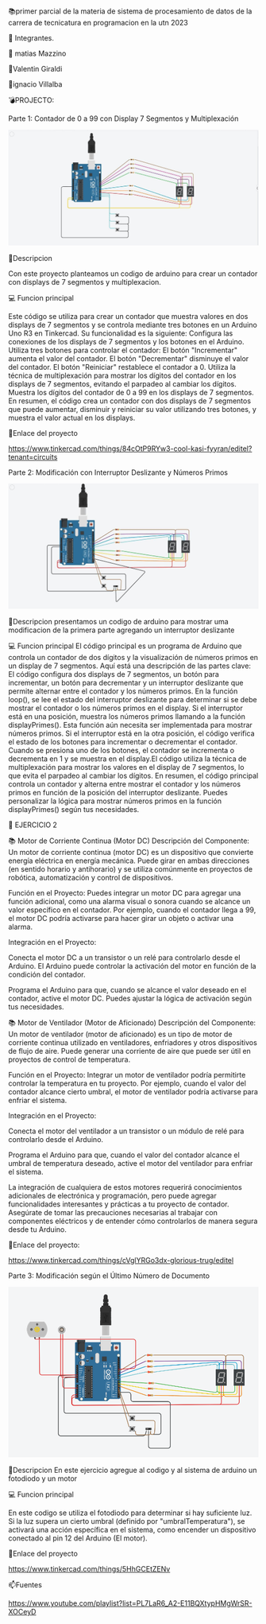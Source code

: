 📚primer parcial de la materia de sistema de procesamiento de datos de la carrera de tecnicatura en programacion en la utn 2023

📎 Integrantes.

👼 matias Mazzino

👼Valentin Giraldi

👼ignacio Villalba

💣PROJECTO:

Parte 1: Contador de 0 a 99 con Display 7 Segmentos y Multiplexación

![](https://github.com/valenngiraldi/repositorios/blob/main/1%20parte%20arduino.jpeg)

🔔Descripcion

Con este proyecto planteamos un codigo de arduino para crear un contador con displays de 7 segmentos y multiplexacion.

💻 Funcion principal

Este código se utiliza para crear un contador que muestra valores en dos displays de 7 segmentos y se controla mediante tres botones en un Arduino Uno R3 en Tinkercad. Su funcionalidad es la siguiente: Configura las conexiones de los displays de 7 segmentos y los botones en el Arduino. Utiliza tres botones para controlar el contador: El botón "Incrementar" aumenta el valor del contador. El botón "Decrementar" disminuye el valor del contador. El botón "Reiniciar" restablece el contador a 0. Utiliza la técnica de multiplexación para mostrar los dígitos del contador en los displays de 7 segmentos, evitando el parpadeo al cambiar los dígitos. Muestra los dígitos del contador de 0 a 99 en los displays de 7 segmentos. En resumen, el código crea un contador con dos displays de 7 segmentos que puede aumentar, disminuir y reiniciar su valor utilizando tres botones, y muestra el valor actual en los displays.

📡Enlace del proyecto

https://www.tinkercad.com/things/84cOtP9RYw3-cool-kasi-fyyran/editel?tenant=circuits

Parte 2: Modificación con Interruptor Deslizante y Números Primos

![](https://github.com/valenngiraldi/repositorios/blob/main/2%20parte%20arduino.jpeg)

🔔Descripcion presentamos un codigo de arduino para mostrar uma modificacion de la primera parte agregando un interruptor deslizante

💻 Funcion principal El código principal es un programa de Arduino que controla un contador de dos dígitos y la visualización de números primos en un display de 7 segmentos. Aquí está una descripción de las partes clave: El código configura dos displays de 7 segmentos, un botón para incrementar, un botón para decrementar y un interruptor deslizante que permite alternar entre el contador y los números primos. En la función loop(), se lee el estado del interruptor deslizante para determinar si se debe mostrar el contador o los números primos en el display. Si el interruptor está en una posición, muestra los números primos llamando a la función displayPrimes(). Esta función aún necesita ser implementada para mostrar números primos. Si el interruptor está en la otra posición, el código verifica el estado de los botones para incrementar o decrementar el contador. Cuando se presiona uno de los botones, el contador se incrementa o decrementa en 1 y se muestra en el display.El código utiliza la técnica de multiplexación para mostrar los valores en el display de 7 segmentos, lo que evita el parpadeo al cambiar los dígitos. En resumen, el código principal controla un contador y alterna entre mostrar el contador y los números primos en función de la posición del interruptor deslizante. Puedes personalizar la lógica para mostrar números primos en la función displayPrimes() según tus necesidades.

💾 EJERCICIO 2

📚 Motor de Corriente Continua (Motor DC) Descripción del Componente: Un motor de corriente continua (motor DC) es un dispositivo que convierte energía eléctrica en energía mecánica. Puede girar en ambas direcciones (en sentido horario y antihorario) y se utiliza comúnmente en proyectos de robótica, automatización y control de dispositivos.

Función en el Proyecto: Puedes integrar un motor DC para agregar una función adicional, como una alarma visual o sonora cuando se alcance un valor específico en el contador. Por ejemplo, cuando el contador llega a 99, el motor DC podría activarse para hacer girar un objeto o activar una alarma.

Integración en el Proyecto:

Conecta el motor DC a un transistor o un relé para controlarlo desde el Arduino. El Arduino puede controlar la activación del motor en función de la condición del contador.

Programa el Arduino para que, cuando se alcance el valor deseado en el contador, active el motor DC. Puedes ajustar la lógica de activación según tus necesidades.

📚 Motor de Ventilador (Motor de Aficionado) Descripción del Componente: Un motor de ventilador (motor de aficionado) es un tipo de motor de corriente continua utilizado en ventiladores, enfriadores y otros dispositivos de flujo de aire. Puede generar una corriente de aire que puede ser útil en proyectos de control de temperatura.

Función en el Proyecto: Integrar un motor de ventilador podría permitirte controlar la temperatura en tu proyecto. Por ejemplo, cuando el valor del contador alcance cierto umbral, el motor de ventilador podría activarse para enfriar el sistema.

Integración en el Proyecto:

Conecta el motor del ventilador a un transistor o un módulo de relé para controlarlo desde el Arduino.

Programa el Arduino para que, cuando el valor del contador alcance el umbral de temperatura deseado, active el motor del ventilador para enfriar el sistema.

La integración de cualquiera de estos motores requerirá conocimientos adicionales de electrónica y programación, pero puede agregar funcionalidades interesantes y prácticas a tu proyecto de contador. Asegúrate de tomar las precauciones necesarias al trabajar con componentes eléctricos y de entender cómo controlarlos de manera segura desde tu Arduino.

📡Enlace del proyecto:

https://www.tinkercad.com/things/cVglYRGo3dx-glorious-trug/editel

Parte 3: Modificación según el Último Número de Documento 

![](https://github.com/valenngiraldi/repositorios/blob/main/3ParteArduino.png)

🔔Descripcion En este ejercicio agregue al codigo y al sistema de arduino un fotodiodo y un motor

💻 Funcion principal

En este codigo se utiliza el fotodiodo para determinar si hay suficiente luz. Si la luz supera un cierto umbral (definido por "umbralTemperatura"), se activará una acción específica en el sistema, como encender un dispositivo conectado al pin 12 del Arduino (El motor).

📡Enlace del proyecto

https://www.tinkercad.com/things/5HhGCEtZENv

📫Fuentes

https://www.youtube.com/playlist?list=PL7LaR6_A2-E11BQXtypHMgWrSR-XOCeyD




